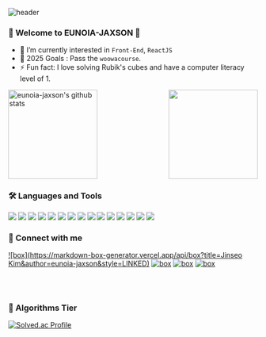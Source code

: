 ![header](https://capsule-render.vercel.app/api?type=waving&color=gradient&width=500&height=250&section=header&text=EUNOIA-JAXSON&desc=JinseoKim's%20github&fontSize=90&descAlign=75&descAlignY=65)

### 🌈 Welcome to EUNOIA-JAXSON 👋
- 🌱 I’m currently interested in `Front-End`, `ReactJS`
- 🥅 2025 Goals : Pass the `woowacourse`.
- ⚡ Fun fact: I love solving Rubik's cubes and have a computer literacy level of 1.

<div style="display: flex; width: 100%; justify-content: space-between;">
<a href="https://github.com/eunoia-jaxson"><img align="center" style="height:180px" src="https://github-readme-stats.vercel.app/api?username=eunoia-jaxson&show_icons=true&include_all_commits=true&theme=holi&hide_border=true" alt="eunoia-jaxson's github stats" /></a>
<a href="https://github.com/eunoia-jaxson"><img align="center" style="height:180px" src="https://github-readme-stats.vercel.app/api/top-langs/?username=eunoia-jaxson&layout=compact&theme=holi&hide_border=true" /></a>
</div>

### 🛠 Languages and Tools

<img src="https://img.shields.io/badge/HTML5-E34F26?style=for-the-badge&logo=HTML5&logoColor=white"/> </t>
<img src="https://img.shields.io/badge/CSS3-1572B6?style=for-the-badge&logo=CSS3&logoColor=white"/> 
<img src="https://img.shields.io/badge/JAVASCRIPT-F7DF1E?style=for-the-badge&logo=JavaScript&logoColor=white"/>
<img src="https://img.shields.io/badge/REACT-61DAFB?style=for-the-badge&logo=React&logoColor=white"/>
<img src="https://img.shields.io/badge/STYLED COMPONENTS-DB7093?style=for-the-badge&logo=Styled-components&logoColor=white"/>
<img src="https://img.shields.io/badge/NODE.JS-339933?style=for-the-badge&logo=Node.js&logoColor=white"/>
<img src="https://img.shields.io/badge/VITE-646CFF?style=for-the-badge&logo=Vite&logoColor=white"/>
<img src="https://img.shields.io/badge/MATTER.JS-4B5562?style=for-the-badge&logo=Matter.js&logoColor=white"/>
<img src="https://img.shields.io/badge/C-A8B9CC?style=for-the-badge&logo=C&logoColor=white"/>
<img src="https://img.shields.io/badge/JAVA-ED8B00?style=for-the-badge&logo=Openjdk&logoColor=white"/>
<img src="https://img.shields.io/badge/PYTHON-3776AB?style=for-the-badge&logo=Python&logoColor=white"/>
<img src="https://img.shields.io/badge/FLUTTER-02569B?style=for-the-badge&logo=Flutter&logoColor=white"/>
<img src="https://img.shields.io/badge/DART-0175C2?style=for-the-badge&logo=Dart&logoColor=white"/>
<img src="https://img.shields.io/badge/FIREBASE-FFCA28?style=for-the-badge&logo=Firebase&logoColor=white"/>
<img src="https://img.shields.io/badge/FIGMA-F24E1E?style=for-the-badge&logo=Figma&logoColor=white"/>

### 📨 Connect with me

[![box](https://markdown-box-generator.vercel.app/api/box?title=Jinseo Kim&author=eunoia-jaxson&style=LINKED)][linkedin]
[![box](https://markdown-box-generator.vercel.app/api/box?title=eunoia.log&author=eunoia-jaxson&style=DEFAULT)][velog]
[![box](https://markdown-box-generator.vercel.app/api/box?title=eunoia_&author=eunoia-jaxson&style=DEFAULT)][disquiet]
[![box](https://markdown-box-generator.vercel.app/api/box?title=jjin.json&author=eunoia-jaxson&style=INSTA)][instagram]

[velog]: https://velog.io/@jinseo0705
[linkedin]: https://www.linkedin.com/in/jinseo-kim-51b575262/
[disquiet]: https://disquiet.io/@eunoia_
[instagram]: https://www.instagram.com/jjin.json/

<br/>
<br/>

### 🥈 Algorithms Tier

[![Solved.ac Profile](http://mazassumnida.wtf/api/v2/generate_badge?boj=jinseo0705)](https://solved.ac/jinseo0705/)
